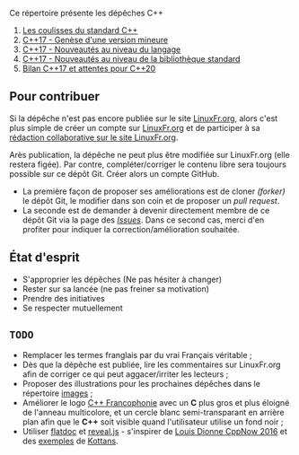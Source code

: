 Ce répertoire présente les dépêches C++

1. [Les coulisses du standard C++](cou2016_n1_Coulisses-du-standard.md)
2. [C++17 - Genèse d'une version mineure](2016_n2_C++17_Genese-d-une-version-mineure.md)
3. [C++17 - Nouveautés au niveau du langage](2016_n3_C++17_Nouveautes-du-langage.md)
4. [C++17 - Nouveautés au niveau de la bibliothèque standard](2016_n4_C++17_Nouveautés-de-la-bibliothèque.md)
5. [Bilan C++17 et attentes pour C++20](2016_n5_Bilan-Cpp17-et-attentes-Cpp20.md)

Pour contribuer
---------------

Si la dépêche n'est pas encore publiée sur le site [LinuxFr.org](https://linuxfr.org/news),
alors c'est plus simple de créer un compte sur [LinuxFr.org](https://linuxfr.org/compte/inscription)
et de participer à sa [rédaction collaborative sur le site LinuxFr.org](https://linuxfr.org/redaction).

Arès publication, la dépêche ne peut plus être modifiée sur LinuxFr.org (elle restera figée).
Par contre, compléter/corriger le contenu libre sera toujours possible sur ce dépôt Git.
Créer alors un compte GitHub.
    
* La première façon de proposer ses améliorations est de cloner _(forker)_ le dépôt Git,
  le modifier dans son coin et de proposer un *pull request*.
* La seconde est de demander à devenir directement membre de ce dépôt Git
  via la page des [*Issues*](https://github.com/cpp-frug/materials/issues).
  Dans ce second cas, merci d'en profiter pour indiquer la correction/amélioration souhaitée.

État d'esprit
-------------
    
* S'approprier les dépêches (Ne pas hésiter à changer)
* Rester sur sa lancée (ne pas freiner sa motivation)
* Prendre des initiatives
* Se respecter mutuellement


`TODO`
------

* Remplacer les termes franglais par du vrai Français véritable ;
* Dès que la dépêche est publiée, lire les commentaires sur LinuxFr.org afin de corriger ce qui peut aggacer/irriter les lecteurs ;
* Proposer des illustrations pour les prochaines dépêches dans le répertoire [images](https://github.com/cpp-frug/materials/tree/gh-pages/images) ;
* Améliorer le logo [C++ Francophonie](https://github.com/cpp-frug/cpp-frug.github.io/blob/master/images/Cpp-Francophonie.svg) avec un **C** plus gros et plus éloigné de l'anneau multicolore, et un cercle blanc semi-transparant en arrière plan afin que le **C++** soit visible quand l'utilisateur utilise un fond noir ;
* Utiliser [flatdoc](https://github.com/rstacruz/flatdoc) et [reveal.js](https://github.com/hakimel/reveal.js) - s'inspirer de [Louis Dionne CppNow 2016](https://github.com/ldionne/cppnow-2016-metaprogramming-for-dummies) et des [exemples](http://kottans.org/js-slides/) de [Kottans](https://github.com/Kottans/js-slides).
